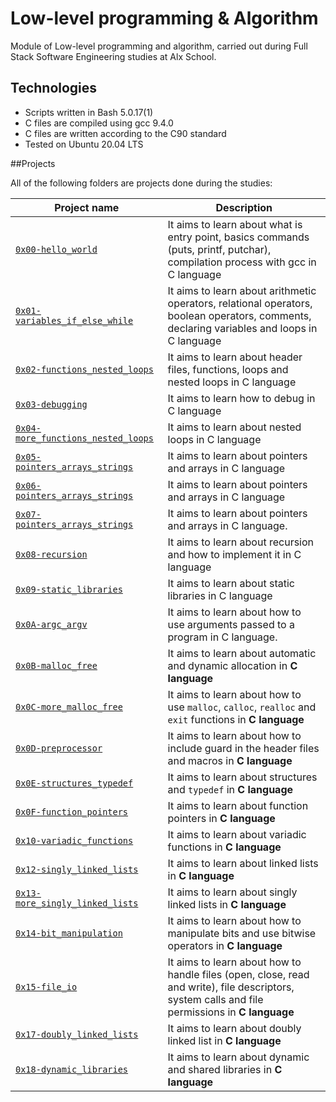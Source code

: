 # Low-level programming & Algorithm

Module of Low-level programming and algorithm, carried out during Full Stack Software Engineering studies at Alx School.

## Technologies

* Scripts written in Bash 5.0.17(1)
* C files are compiled using gcc 9.4.0
* C files are written according to the C90 standard
* Tested on Ubuntu 20.04 LTS

##Projects

All of the following folders are projects done during the studies:

Project name | Description 
 --- | ---
 [`0x00-hello_world`](https://github.com/Bolexzy/alx-low_level_programming/tree/main/0x00-hello_world) | It aims to learn about what is entry point, basics commands (puts, printf, putchar), compilation process with gcc in C language
[`0x01-variables_if_else_while`](https://github.com/Bolexzy/alx-low_level_programming/tree/main/0x01-variables_if_else_while) | It aims to learn about arithmetic operators, relational operators, boolean operators, comments, declaring variables and loops in C language
[`0x02-functions_nested_loops`](https://github.com/Bolexzy/alx-low_level_programming/tree/main/0x02-functions_nested_loops) | It aims to learn about header files, functions, loops and nested loops in C language
[`0x03-debugging`](https://github.com/Bolexzy/alx-low_level_programming/tree/main/0x03-debugging) | It aims to learn how to debug in C language
[`0x04-more_functions_nested_loops`](https://github.com/Bolexzy/alx-low_level_programming/tree/main/0x04-more_functions_nested_loops) | It aims to learn about nested loops in C language
[`0x05-pointers_arrays_strings`](https://github.com/Bolexzy/alx-low_level_programming/tree/main/0x05-pointers_arrays_strings) | It aims to learn about pointers and arrays in C language
[`0x06-pointers_arrays_strings`](https://github.com/Bolexzy/alx-low_level_programming/tree/main/0x06-pointers_arrays_strings) | It aims to learn about pointers and arrays in C language
[`0x07-pointers_arrays_strings`](https://github.com/Bolexzy/alx-low_level_programming/tree/main/0x07-pointers_arrays_strings) | It aims to learn about pointers and arrays in C language.
[`0x08-recursion`](https://github.com/Bolexzy/alx-low_level_programming/tree/main/0x08-recursion) | It aims to learn about recursion and how to implement it in C language
[`0x09-static_libraries`](https://github.com/Bolexzy/alx-low_level_programming/tree/main/0x09-static_libraries) | It aims to learn about static libraries in C language
[`0x0A-argc_argv`](https://github.com/Bolexzy/alx-low_level_programming/tree/main/0x0A-argc_argv) | It aims to learn about how to use arguments passed to a program in C language.
[`0x0B-malloc_free`](https://github.com/Bolexzy/alx-low_level_programming/tree/main/0x0B-malloc_free) | It aims to learn about automatic and dynamic allocation in **C language**
[`0x0C-more_malloc_free`](https://github.com/Bolexzy/alx-low_level_programming/tree/main/0x0C-more_malloc_free) | It aims to learn about how to use `malloc`, `calloc`, `realloc` and `exit` functions in **C language**
[`0x0D-preprocessor`](https://github.com/Bolexzy/alx-low_level_programming/tree/main/0x0D-preprocessor) | It aims to learn about how to include guard in the header files and macros in **C language**
[`0x0E-structures_typedef`](https://github.com/Bolexzy/alx-low_level_programming/tree/main/0x0E-structures_typedef) | It aims to learn about structures and `typedef` in **C language**
[`0x0F-function_pointers`](https://github.com/Bolexzy/alx-low_level_programming/tree/main/0x0F-function_pointers) | It aims to learn about function pointers in **C language**
[`0x10-variadic_functions`](https://github.com/Bolexzy/alx-low_level_programming/tree/main/0x10-variadic_functions) | It aims to learn about variadic functions in **C language**
[`0x12-singly_linked_lists`](https://github.com/Bolexzy/alx-low_level_programming/tree/main/0x12-singly_linked_lists) | It aims to learn about linked lists in **C language**
[`0x13-more_singly_linked_lists`](https://github.com/Bolexzy/alx-low_level_programming/tree/main/0x13-more_singly_linked_lists) | It aims to learn about singly linked lists in **C language**
[`0x14-bit_manipulation`](https://github.com/Bolexzy/alx-low_level_programming/tree/main/0x14-bit_manipulation) | It aims to learn about how to manipulate bits and use bitwise operators in **C language**
[`0x15-file_io`](https://github.com/Bolexzy/alx-low_level_programming/tree/main/0x15-file_io) | It aims to learn about how to handle files (open, close, read and write), file descriptors, system calls and file permissions in **C language**
[`0x17-doubly_linked_lists`](https://github.com/Bolexzy/alx-low_level_programming/tree/main/0x17-doubly_linked_lists) | It aims to learn about doubly linked list in **C language**
[`0x18-dynamic_libraries`](https://github.com/Bolexzy/alx-low_level_programming/tree/main/0x18-dynamic_libraries) | It aims to learn about dynamic and shared libraries in **C language**

